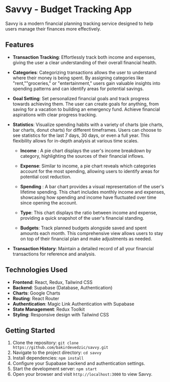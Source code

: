 # Savvy - Budget Tracking App

Savvy is a modern financial planning tracking service designed to help users manage their finances more effectively.

## Features

- **Transaction Tracking**: Effortlessly track both income and expenses, giving the user a clear understanding of their overall financial health.

- **Categories**: Categorizing transactions allows the user to understand where their money is being spent. By assigning categories like "rent,""groceries," or "entertainment," users gain valuable insights into spending patterns and can identify areas for potential savings.

- **Goal Setting**: Set personalized financial goals and track progress towards achieving them. The user can create goals for anything, from saving for a vacation to building an emergency fund. Achieve financial aspirations with clear progress tracking.

- **Statistics**: Visualize spending habits with a variety of charts (pie charts, bar charts, donut charts) for different timeframes. Users can choose to see statistics for the last 7 days, 30 days, or even a full year. This flexibility allows for in-depth analysis at various time scales.

  - **Income** : A pie chart displays the user's income breakdown by category, highlighting the sources of their financial inflows.

  - **Expense**: Similar to income, a pie chart reveals which categories account for the most spending, allowing users to identify areas for potential cost reduction.

  - **Spending** : A bar chart provides a visual representation of the user's lifetime spending. This chart includes monthly income and expenses, showcasing how spending and income have fluctuated over time since opening the account.

  - **Type**: This chart displays the ratio between income and expense, providing a quick snapshot of the user's financial standing.

  - **Budgets**: Track planned budgets alongside saved and spent amounts each month. This comprehensive view allows users to stay on top of their financial plan and make adjustments as needed.

- **Transaction History**: Maintain a detailed record of all your financial transactions for reference and analysis.

## Technologies Used

- **Frontend**: React, Redux, Tailwind CSS
- **Backend**: Supabase (Database, Authentication)
- **Charts**: Google Charts
- **Routing**: React Router
- **Authentication**: Magic Link Authentication with Supabase
- **State Management**: Redux Toolkit
- **Styling**: Responsive design with Tailwind CSS

## Getting Started

1.  Clone the repository:
    `git clone https://github.com/bakirdevedzic/savvy.git`
2.  Navigate to the project directory:
    `cd savvy`
3.  Install dependencies:
    `npm install`
4.  Configure your Supabase backend and authentication settings.
5.  Start the development server:
    `npm start`
6.  Open your browser and visit `http://localhost:3000` to view Savvy.
